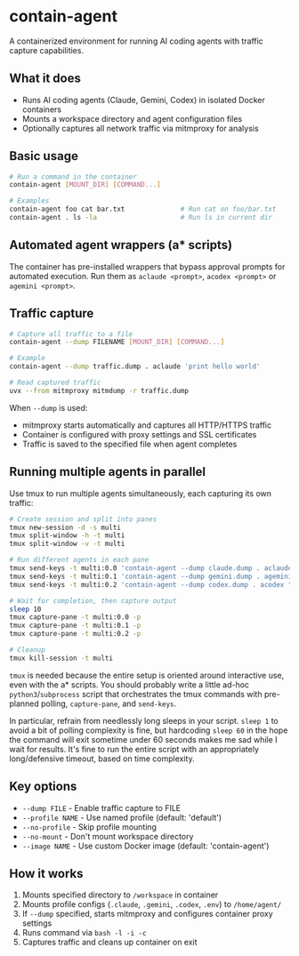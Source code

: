 # contain-agent

A containerized environment for running AI coding agents with traffic capture capabilities.

## What it does

- Runs AI coding agents (Claude, Gemini, Codex) in isolated Docker containers
- Mounts a workspace directory and agent configuration files
- Optionally captures all network traffic via mitmproxy for analysis

## Basic usage

```bash
# Run a command in the container
contain-agent [MOUNT_DIR] [COMMAND...]

# Examples
contain-agent foo cat bar.txt              # Run cat on foo/bar.txt
contain-agent . ls -la                     # Run ls in current dir
```

## Automated agent wrappers (a\* scripts)

The container has pre-installed wrappers that bypass approval prompts for automated execution. Run them as `aclaude <prompt>`, `acodex <prompt>` or `agemini <prompt>`.

## Traffic capture

```bash
# Capture all traffic to a file
contain-agent --dump FILENAME [MOUNT_DIR] [COMMAND...]

# Example
contain-agent --dump traffic.dump . aclaude 'print hello world'

# Read captured traffic
uvx --from mitmproxy mitmdump -r traffic.dump
```

When `--dump` is used:

- mitmproxy starts automatically and captures all HTTP/HTTPS traffic
- Container is configured with proxy settings and SSL certificates
- Traffic is saved to the specified file when agent completes

## Running multiple agents in parallel

Use tmux to run multiple agents simultaneously, each capturing its own traffic:

```bash
# Create session and split into panes
tmux new-session -d -s multi
tmux split-window -h -t multi
tmux split-window -v -t multi

# Run different agents in each pane
tmux send-keys -t multi:0.0 'contain-agent --dump claude.dump . aclaude "task"' C-m
tmux send-keys -t multi:0.1 'contain-agent --dump gemini.dump . agemini "task"' C-m
tmux send-keys -t multi:0.2 'contain-agent --dump codex.dump . acodex "task"' C-m

# Wait for completion, then capture output
sleep 10
tmux capture-pane -t multi:0.0 -p
tmux capture-pane -t multi:0.1 -p
tmux capture-pane -t multi:0.2 -p

# Cleanup
tmux kill-session -t multi
```

`tmux` is needed because the entire setup is oriented around interactive use, even with the a\* scripts. You should probably write a little ad-hoc `python3`/`subprocess` script that orchestrates the tmux commands with pre-planned polling, `capture-pane`, and `send-keys`.

In particular, refrain from needlessly long sleeps in your script. `sleep 1` to avoid a bit of polling complexity is fine, but hardcoding `sleep 60` in the hope the command will exit sometime under 60 seconds makes me sad while I wait for results. It's fine to run the entire script with an appropriately long/defensive timeout, based on time complexity.

## Key options

- `--dump FILE` - Enable traffic capture to FILE
- `--profile NAME` - Use named profile (default: 'default')
- `--no-profile` - Skip profile mounting
- `--no-mount` - Don't mount workspace directory
- `--image NAME` - Use custom Docker image (default: 'contain-agent')

## How it works

1. Mounts specified directory to `/workspace` in container
2. Mounts profile configs (`.claude`, `.gemini`, `.codex`, `.env`) to `/home/agent/`
3. If `--dump` specified, starts mitmproxy and configures container proxy settings
4. Runs command via `bash -l -i -c`
5. Captures traffic and cleans up container on exit
